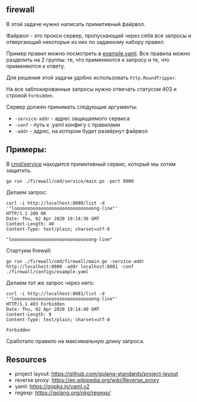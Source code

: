 ## firewall

В этой задаче нужно написать примитивный файрвол.

Файрвол - это прокси сервер, пропускающий через себя все запросы
и отвергающий некоторые из них по заданному набору правил.

Пример правил можно посмотреть в [example.yaml](./configs/example.yaml).
Все правила можно разделить на 2 группы: те, что применяются к запросу и те, что применяются к ответу.

Для решения этой задачи удобно использовать `http.RoundTripper`.

На все заблокированные запросы нужно отвечать статусом 403 и строкой `Forbidden`.

Сервер должен принимать следующие аргументы:
* `-service-addr` - адрес защищаемого сервиса
* `-conf` - путь к .yaml конфигу с правилами
* `-addr` - адрес, на котором будет развёрнут файрвол

## Примеры:
В [cmd/service](./cmd/service/main.go) находится примитивный сервис, который мы хотим защитить.
```
go run ./firewall/cmd/service/main.go -port 8080
```
Делаем запрос:
```
curl -i http://localhost:8080/list -d '"loooooooooooooooooooooooooooooong-line"'
HTTP/1.1 200 OK
Date: Thu, 02 Apr 2020 19:14:36 GMT
Content-Length: 40
Content-Type: text/plain; charset=utf-8

"loooooooooooooooooooooooooooooong-line"
```
Стартуем firewall:
```
go run ./firewall/cmd/firewall/main.go -service-addr http://localhost:8080 -addr localhost:8081 -conf ./firewall/configs/example.yaml
```
Делаем тот же запрос через него:
```
curl -i http://localhost:8081/list -d '"loooooooooooooooooooooooooooooong-line"'
HTTP/1.1 403 Forbidden
Date: Thu, 02 Apr 2020 19:14:40 GMT
Content-Length: 9
Content-Type: text/plain; charset=utf-8

Forbidden
```
Сработало правило на максимальную длину запроса.

## Resources

* project layout: https://github.com/golang-standards/project-layout
* reverse proxy: https://en.wikipedia.org/wiki/Reverse_proxy
* yaml: https://gopkg.in/yaml.v2
* regexp: https://golang.org/pkg/regexp/
